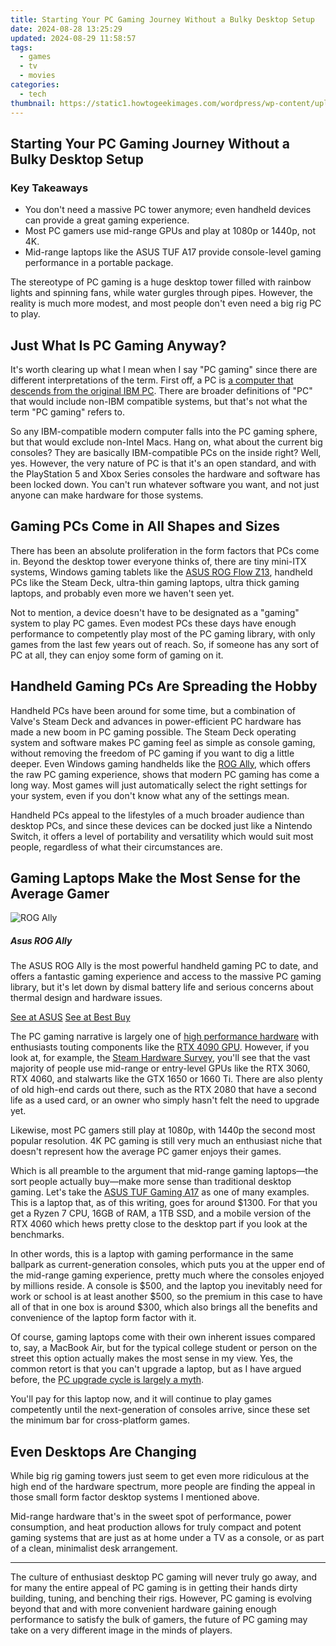 ```yaml
---
title: Starting Your PC Gaming Journey Without a Bulky Desktop Setup
date: 2024-08-28 13:25:29
updated: 2024-08-29 11:58:57
tags:
  - games
  - tv
  - movies
categories:
  - tech
thumbnail: https://static1.howtogeekimages.com/wordpress/wp-content/uploads/wm/2023/12/2023-12-08-14-23-57.jpg
---
```


## Starting Your PC Gaming Journey Without a Bulky Desktop Setup

### Key Takeaways

* You don't need a massive PC tower anymore; even handheld devices can provide a great gaming experience.
* Most PC gamers use mid-range GPUs and play at 1080p or 1440p, not 4K.
* Mid-range laptops like the ASUS TUF A17 provide console-level gaming performance in a portable package.

 The stereotype of PC gaming is a huge desktop tower filled with rainbow lights and spinning fans, while water gurgles through pipes. However, the reality is much more modest, and most people don't even need a big rig PC to play.

##  Just What Is PC Gaming Anyway?

 It's worth clearing up what I mean when I say "PC gaming" since there are different interpretations of the term. First off, a PC is [a computer that descends from the original IBM PC](https://android-transfer.techidaily.com/in-2024-how-to-transfer-contacts-from-infinix-smart-8-plus-to-other-android-devices-using-bluetooth-drfone-by-drfone-transfer-from-android-transfer-from-android/). There are broader definitions of "PC" that would include non-IBM compatible systems, but that's not what the term "PC gaming" refers to.

 So any IBM-compatible modern computer falls into the PC gaming sphere, but that would exclude non-Intel Macs. Hang on, what about the current big consoles? They are basically IBM-compatible PCs on the inside right? Well, yes. However, the very nature of PC is that it's an open standard, and with the PlayStation 5 and Xbox Series consoles the hardware and software has been locked down. You can't run whatever software you want, and not just anyone can make hardware for those systems.

##  Gaming PCs Come in All Shapes and Sizes

 There has been an absolute proliferation in the form factors that PCs come in. Beyond the desktop tower everyone thinks of, there are tiny mini-ITX systems, Windows gaming tablets like the [ASUS ROG Flow Z13](https://www.amazon.com/ASUS-Gaming-Laptop-Tablet-Display/dp/B0BWHK29QK/?tag=hotoge-20&ascsubtag=UUhtgUeUpU2002558&asc%5Frefurl=https%3A%2F%2Fwww.howtogeek.com%2Fyou-dont-need-a-desktop-gaming-pc-to-get-into-pc-gaming-anymore%2F&asc%5Fcampaign=Evergreen), handheld PCs like the Steam Deck, ultra-thin gaming laptops, ultra thick gaming laptops, and probably even more we haven't seen yet.

 Not to mention, a device doesn't have to be designated as a "gaming" system to play PC games. Even modest PCs these days have enough performance to competently play most of the PC gaming library, with only games from the last few years out of reach. So, if someone has any sort of PC at all, they can enjoy some form of gaming on it.

##  Handheld Gaming PCs Are Spreading the Hobby

 Handheld PCs have been around for some time, but a combination of Valve's Steam Deck and advances in power-efficient PC hardware has made a new boom in PC gaming possible. The Steam Deck operating system and software makes PC gaming feel as simple as console gaming, without removing the freedom of PC gaming if you want to dig a little deeper. Even Windows gaming handhelds like the [ROG Ally](https://some-guidance.techidaily.com/2024-approved-streamline-and-shine-the-top-5-video-quality-tools/), which offers the raw PC gaming experience, shows that modern PC gaming has come a long way. Most games will just automatically select the right settings for your system, even if you don't know what any of the settings mean.

 Handheld PCs appeal to the lifestyles of a much broader audience than desktop PCs, and since these devices can be docked just like a Nintendo Switch, it offers a level of portability and versatility which would suit most people, regardless of what their circumstances are.

##  Gaming Laptops Make the Most Sense for the Average Gamer

![ROG Ally](https://static1.howtogeekimages.com/wordpress/wp-content/uploads/2023/08/20230814_093658-1.jpg) 

#####  Asus ROG Ally

The ASUS ROG Ally is the most powerful handheld gaming PC to date, and offers a fantastic gaming experience and access to the massive PC gaming library, but it's let down by dismal battery life and serious concerns about thermal design and hardware issues.

[See at ASUS](https://shop.asus.com/us/rog/90nv0gy1-m00040-rog-ally-2023.html/) [See at Best Buy](https://shop-links.co/link/?exclusive=1&publisher_slug=itechdaily19598&url=https%3A%2F%2Fwww.bestbuy.com%2Fsite%2Fasus-rog-ally-7-120hz-fhd-1080p-gaming-handheld-amd-ryzen-z1-extreme-processor-512gb-white%2F6542964.p%3FskuId%3D6542964) 

 The PC gaming narrative is largely one of [high performance hardware](https://location-social.techidaily.com/change-location-on-yik-yak-for-your-tecno-spark-10c-to-enjoy-more-fun-drfone-by-drfone-virtual-android/) with enthusiasts touting components like the [RTX 4090 GPU](https://location-social.techidaily.com/in-2024-top-7-skype-hacker-to-hack-any-skype-account-on-your-samsung-galaxy-a25-5g-drfone-by-drfone-virtual-android/). However, if you look at, for example, the [Steam Hardware Survey](https://store.steampowered.com/hwsurvey/videocard/), you'll see that the vast majority of people use mid-range or entry-level GPUs like the RTX 3060, RTX 4060, and stalwarts like the GTX 1650 or 1660 Ti. There are also plenty of old high-end cards out there, such as the RTX 2080 that have a second life as a used card, or an owner who simply hasn't felt the need to upgrade yet.

 Likewise, most PC gamers still play at 1080p, with 1440p the second most popular resolution. 4K PC gaming is still very much an enthusiast niche that doesn't represent how the average PC gamer enjoys their games.

 Which is all preamble to the argument that mid-range gaming laptops—the sort people actually buy—make more sense than traditional desktop gaming. Let's take the [ASUS TUF Gaming A17](https://www.amazon.com/ASUS-Display-GeForce-Windows-FA707NV-ES74/dp/B0C56T56WQ/?tag=hotoge-20&ascsubtag=UUhtgUeUpU2002558&asc%5Frefurl=https%3A%2F%2Fwww.howtogeek.com%2Fyou-dont-need-a-desktop-gaming-pc-to-get-into-pc-gaming-anymore%2F&asc%5Fcampaign=Evergreen) as one of many examples. This is a laptop that, as of this writing, goes for around $1300\. For that you get a Ryzen 7 CPU, 16GB of RAM, a 1TB SSD, and a mobile version of the RTX 4060 which hews pretty close to the desktop part if you look at the benchmarks.

 In other words, this is a laptop with gaming performance in the same ballpark as current-generation consoles, which puts you at the upper end of the mid-range gaming experience, pretty much where the consoles enjoyed by millions reside. A console is $500, and the laptop you inevitably need for work or school is at least another $500, so the premium in this case to have all of that in one box is around $300, which also brings all the benefits and convenience of the laptop form factor with it.

 Of course, gaming laptops come with their own inherent issues compared to, say, a MacBook Air, but for the typical college student or person on the street this option actually makes the most sense in my view. Yes, the common retort is that you can't upgrade a laptop, but as I have argued before, the [PC upgrade cycle is largely a myth](https://driver-install.techidaily.com/windows-7-system-enhancement-lenovo-ideapad-y470/).

 You'll pay for this laptop now, and it will continue to play games competently until the next-generation of consoles arrive, since these set the minimum bar for cross-platform games.

##  Even Desktops Are Changing

 While big rig gaming towers just seem to get even more ridiculous at the high end of the hardware spectrum, more people are finding the appeal in those small form factor desktop systems I mentioned above.

 Mid-range hardware that's in the sweet spot of performance, power consumption, and heat production allows for truly compact and potent gaming systems that are just as at home under a TV as a console, or as part of a clean, minimalist desk arrangement.

---

 The culture of enthusiast desktop PC gaming will never truly go away, and for many the entire appeal of PC gaming is in getting their hands dirty building, tuning, and benching their rigs. However, PC gaming is evolving beyond that and with more convenient hardware gaining enough performance to satisfy the bulk of gamers, the future of PC gaming may take on a very different image in the minds of players.

<ins class="adsbygoogle"
     style="display:block"
     data-ad-format="autorelaxed"
     data-ad-client="ca-pub-7571918770474297"
     data-ad-slot="1223367746"></ins>



<ins class="adsbygoogle"
     style="display:block"
     data-ad-client="ca-pub-7571918770474297"
     data-ad-slot="8358498916"
     data-ad-format="auto"
     data-full-width-responsive="true"></ins>
